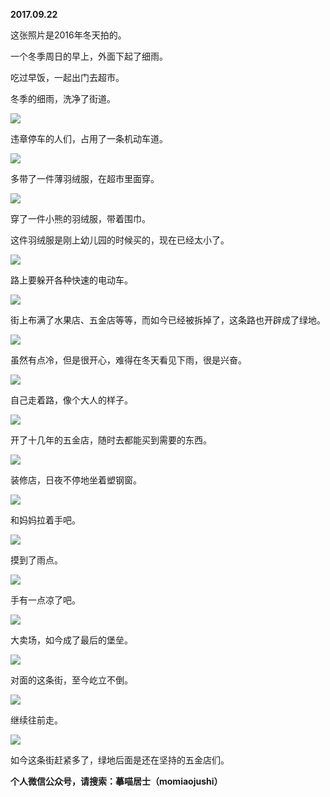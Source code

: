 
          
**2017.09.22**

这张照片是2016年冬天拍的。

一个冬季周日的早上，外面下起了细雨。

吃过早饭，一起出门去超市。

冬季的细雨，洗净了街道。


![](//upload-images.jianshu.io/upload_images/51001-93a6d30ba3f6d7a9.jpg)


违章停车的人们，占用了一条机动车道。


![](//upload-images.jianshu.io/upload_images/51001-ef021082110fe603.jpg)


多带了一件薄羽绒服，在超市里面穿。


![](//upload-images.jianshu.io/upload_images/51001-965907fc6e3a1cfb.jpg)


穿了一件小熊的羽绒服，带着围巾。

这件羽绒服是刚上幼儿园的时候买的，现在已经太小了。


![](//upload-images.jianshu.io/upload_images/51001-8b745a588f78219b.jpg)


路上要躲开各种快速的电动车。


![](//upload-images.jianshu.io/upload_images/51001-f764dd72b797951b.jpg)


街上布满了水果店、五金店等等，而如今已经被拆掉了，这条路也开辟成了绿地。


![](//upload-images.jianshu.io/upload_images/51001-ed6b855aa3824068.jpg)


虽然有点冷，但是很开心，难得在冬天看见下雨，很是兴奋。


![](//upload-images.jianshu.io/upload_images/51001-67c950579067a83b.jpg)


自己走着路，像个大人的样子。


![](//upload-images.jianshu.io/upload_images/51001-0f53ebe8f1b6afd3.jpg)


开了十几年的五金店，随时去都能买到需要的东西。


![](//upload-images.jianshu.io/upload_images/51001-5a28d257aae960c1.jpg)


装修店，日夜不停地坐着塑钢窗。


![](//upload-images.jianshu.io/upload_images/51001-3ead45d86d704343.jpg)


和妈妈拉着手吧。


![](//upload-images.jianshu.io/upload_images/51001-c2ab4c67b9521cdd.jpg)


摸到了雨点。


![](//upload-images.jianshu.io/upload_images/51001-89d015c4c6a66f06.jpg)


手有一点凉了吧。


![](//upload-images.jianshu.io/upload_images/51001-ea26d52f9e770d05.jpg)


大卖场，如今成了最后的堡垒。


![](//upload-images.jianshu.io/upload_images/51001-a653185be660a3d2.jpg)


对面的这条街，至今屹立不倒。


![](//upload-images.jianshu.io/upload_images/51001-0d56a55b6381bec5.jpg)


继续往前走。


![](//upload-images.jianshu.io/upload_images/51001-6cd376369921abac.jpg)


如今这条街赶紧多了，绿地后面是还在坚持的五金店们。


**个人微信公众号，请搜索：摹喵居士（momiaojushi）**

        